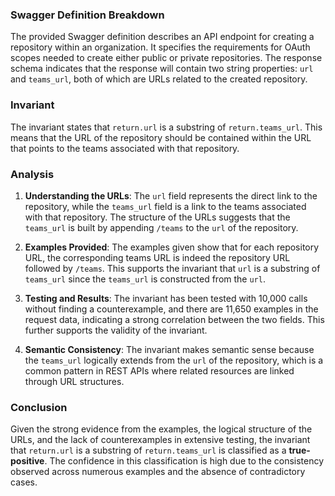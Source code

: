 ### Swagger Definition Breakdown
The provided Swagger definition describes an API endpoint for creating a repository within an organization. It specifies the requirements for OAuth scopes needed to create either public or private repositories. The response schema indicates that the response will contain two string properties: `url` and `teams_url`, both of which are URLs related to the created repository.

### Invariant
The invariant states that `return.url` is a substring of `return.teams_url`. This means that the URL of the repository should be contained within the URL that points to the teams associated with that repository.

### Analysis
1. **Understanding the URLs**: The `url` field represents the direct link to the repository, while the `teams_url` field is a link to the teams associated with that repository. The structure of the URLs suggests that the `teams_url` is built by appending `/teams` to the `url` of the repository.

2. **Examples Provided**: The examples given show that for each repository URL, the corresponding teams URL is indeed the repository URL followed by `/teams`. This supports the invariant that `url` is a substring of `teams_url` since the `teams_url` is constructed from the `url`.

3. **Testing and Results**: The invariant has been tested with 10,000 calls without finding a counterexample, and there are 11,650 examples in the request data, indicating a strong correlation between the two fields. This further supports the validity of the invariant.

4. **Semantic Consistency**: The invariant makes semantic sense because the `teams_url` logically extends from the `url` of the repository, which is a common pattern in REST APIs where related resources are linked through URL structures.

### Conclusion
Given the strong evidence from the examples, the logical structure of the URLs, and the lack of counterexamples in extensive testing, the invariant that `return.url` is a substring of `return.teams_url` is classified as a **true-positive**. The confidence in this classification is high due to the consistency observed across numerous examples and the absence of contradictory cases.
